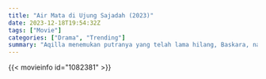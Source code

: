```yaml
---
title: "Air Mata di Ujung Sajadah (2023)"
date: 2023-12-18T19:54:32Z
tags: ["Movie"]
categories: ["Drama", "Trending"]
summary: "Aqilla menemukan putranya yang telah lama hilang, Baskara, namun menghadapi dilema moral karena ia dibesarkan oleh pasangan lain; perjuangan sepenuh hati pun terjadi."
---
```


<mux-player stream-type="on-demand"
src="https://kp3d-my.sharepoint.com/personal/ryoo_kp3d_onmicrosoft_com/_layouts/15/download.aspx?share=EQWn--gZRJlEkiM1ZPHDfFEBDItUwe_Kmq8loCdc3MzTPA" prefer-playback="mse" controls>

</mux-player>


{{< movieinfo id="1082381" >}}

<script src="https://cdn.jsdelivr.net/npm/@mux/mux-player"></script>

 <script type="application/ld+json ">
{
"@context": "https://schema.org/",
"@type": "VideoObject",
"name": "Air Mata di Ujung Sajadah (2023)",
"contentUrl": "https://stream.mux.com/qdHsFzfZNe004cncGSeBXAz02wfLHBFbHVtKw78bJlRtM.m3u8",
"thumbnailUrl": "https://www.themoviedb.org/t/p/original/3GExA1eGVd8lvZYOpkJCmgVrN5R.jpg?width=314&fit_mode=preserve&time=25",
"uploadDate": "2023-12-18T06:53:46Z",
}

</script>